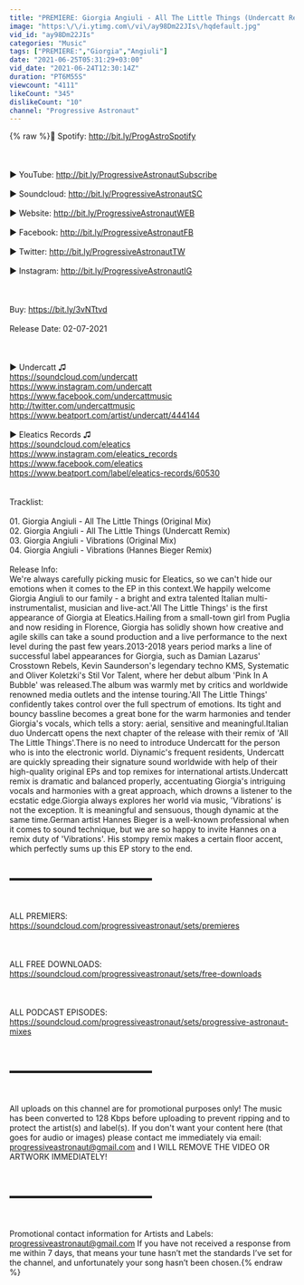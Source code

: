 ```yaml
---
title: "PREMIERE: Giorgia Angiuli - All The Little Things (Undercatt Remix) [Eleatics Records]"
image: "https:\/\/i.ytimg.com\/vi\/ay98Dm22JIs\/hqdefault.jpg"
vid_id: "ay98Dm22JIs"
categories: "Music"
tags: ["PREMIERE:","Giorgia","Angiuli"]
date: "2021-06-25T05:31:29+03:00"
vid_date: "2021-06-24T12:30:14Z"
duration: "PT6M55S"
viewcount: "4111"
likeCount: "345"
dislikeCount: "10"
channel: "Progressive Astronaut"
---
```

{% raw %}🎹 Spotify: <a rel="nofollow" target="blank" href="http://bit.ly/ProgAstroSpotify">http://bit.ly/ProgAstroSpotify</a><br /><br /><br /><br />► YouTube: <a rel="nofollow" target="blank" href="http://bit.ly/ProgressiveAstronautSubscribe">http://bit.ly/ProgressiveAstronautSubscribe</a><br /><br />► Soundcloud: <a rel="nofollow" target="blank" href="http://bit.ly/ProgressiveAstronautSC">http://bit.ly/ProgressiveAstronautSC</a><br /><br />► Website: <a rel="nofollow" target="blank" href="http://bit.ly/ProgressiveAstronautWEB">http://bit.ly/ProgressiveAstronautWEB</a><br /><br />► Facebook: <a rel="nofollow" target="blank" href="http://bit.ly/ProgressiveAstronautFB">http://bit.ly/ProgressiveAstronautFB</a><br /><br />► Twitter: <a rel="nofollow" target="blank" href="http://bit.ly/ProgressiveAstronautTW">http://bit.ly/ProgressiveAstronautTW</a><br /><br />► Instagram: <a rel="nofollow" target="blank" href="http://bit.ly/ProgressiveAstronautIG">http://bit.ly/ProgressiveAstronautIG</a><br /><br /><br /><br />Buy: <a rel="nofollow" target="blank" href="https://bit.ly/3vNTtvd">https://bit.ly/3vNTtvd</a><br /><br />Release Date: 02-07-2021<br /><br /><br /><br />► Undercatt ♫<br /><a rel="nofollow" target="blank" href="https://soundcloud.com/undercatt">https://soundcloud.com/undercatt</a><br /><a rel="nofollow" target="blank" href="https://www.instagram.com/undercatt">https://www.instagram.com/undercatt</a><br /><a rel="nofollow" target="blank" href="https://www.facebook.com/undercattmusic">https://www.facebook.com/undercattmusic</a><br /><a rel="nofollow" target="blank" href="http://twitter.com/undercattmusic">http://twitter.com/undercattmusic</a><br /><a rel="nofollow" target="blank" href="https://www.beatport.com/artist/undercatt/444144">https://www.beatport.com/artist/undercatt/444144</a><br /><br />► Eleatics Records ♫<br /><a rel="nofollow" target="blank" href="https://soundcloud.com/eleatics">https://soundcloud.com/eleatics</a><br /><a rel="nofollow" target="blank" href="https://www.instagram.com/eleatics_records">https://www.instagram.com/eleatics_records</a><br /><a rel="nofollow" target="blank" href="https://www.facebook.com/eleatics">https://www.facebook.com/eleatics</a><br /><a rel="nofollow" target="blank" href="https://www.beatport.com/label/eleatics-records/60530">https://www.beatport.com/label/eleatics-records/60530</a><br /><br /><br />Tracklist:<br /><br />01. Giorgia Angiuli - All The Little Things (Original Mix)<br />02. Giorgia Angiuli - All The Little Things (Undercatt Remix)<br />03. Giorgia Angiuli - Vibrations (Original Mix)<br />04. Giorgia Angiuli - Vibrations (Hannes Bieger Remix)<br /><br />Release Info: <br />We're always carefully picking music for Eleatics, so we can't hide our emotions when it comes to the EP in this context.We happily welcome Giorgia Angiuli to our family - a bright and extra talented Italian multi-instrumentalist, musician and live-act.'All The Little Things' is the first appearance of Giorgia at Eleatics.Hailing from a small-town girl from Puglia and now residing in Florence, Giorgia has solidly shown how creative and agile skills can take a sound production and a live performance to the next level during the past few years.2013-2018 years period marks a line of successful label appearances for Giorgia, such as Damian Lazarus' Crosstown Rebels, Kevin Saunderson's legendary techno KMS, Systematic and Oliver Koletzki's Stil Vor Talent, where her debut album 'Pink In A Bubble' was released.The album was warmly met by critics and worldwide renowned media outlets and the intense touring.'All The Little Things' confidently takes control over the full spectrum of emotions. Its tight and bouncy bassline becomes a great bone for the warm harmonies and tender Giorgia's vocals, which tells a story: aerial, sensitive and meaningful.Italian duo Undercatt opens the next chapter of the release with their remix of 'All The Little Things'.There is no need to introduce Undercatt for the person who is into the electronic world. Diynamic's frequent residents, Undercatt are quickly spreading their signature sound worldwide with help of their high-quality original EPs and top remixes for international artists.Undercatt remix is dramatic and balanced properly, accentuating Giorgia's intriguing vocals and harmonies with a great approach, which drowns a listener to the ecstatic edge.Giorgia always explores her world via music, 'Vibrations' is not the exception. It is meaningful and sensuous, though dynamic at the same time.German artist Hannes Bieger is a well-known professional when it comes to sound technique, but we are so happy to invite Hannes on a remix duty of 'Vibrations'. His stompy remix makes a certain floor accent, which perfectly sums up this EP story to the end.<br /><br /><br />▬▬▬▬▬▬▬▬▬▬▬▬▬▬▬▬▬▬<br /><br /><br /><br />ALL PREMIERS: <a rel="nofollow" target="blank" href="https://soundcloud.com/progressiveastronaut/sets/premieres">https://soundcloud.com/progressiveastronaut/sets/premieres</a><br /><br /><br /><br />ALL FREE DOWNLOADS: <a rel="nofollow" target="blank" href="https://soundcloud.com/progressiveastronaut/sets/free-downloads">https://soundcloud.com/progressiveastronaut/sets/free-downloads</a><br /><br /><br /><br />ALL PODCAST EPISODES: <a rel="nofollow" target="blank" href="https://soundcloud.com/progressiveastronaut/sets/progressive-astronaut-mixes">https://soundcloud.com/progressiveastronaut/sets/progressive-astronaut-mixes</a><br /><br /><br /><br />▬▬▬▬▬▬▬▬▬▬▬▬▬▬▬▬▬▬<br /><br /><br /><br />All uploads on this channel are for promotional purposes only! The music has been converted to 128 Kbps before uploading to prevent ripping and to protect the artist(s) and label(s). If you don't want your content here (that goes for audio or images) please contact me immediately via email: progressiveastronaut@gmail.com and I WILL REMOVE THE VIDEO OR ARTWORK IMMEDIATELY! <br /><br /><br /><br />▬▬▬▬▬▬▬▬▬▬▬▬▬▬▬▬▬▬<br /><br /><br /><br />Promotional contact information for Artists and Labels: progressiveastronaut@gmail.com  If you have not received a response from me within 7 days, that means your tune hasn’t met the standards I’ve set for the channel, and unfortunately your song hasn’t been chosen.{% endraw %}
